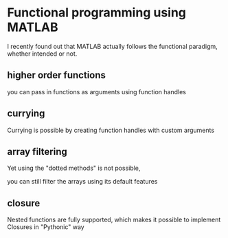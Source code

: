 # Functional programming using MATLAB
I recently found out that MATLAB actually follows the functional paradigm, whether intended or not.

## higher order functions
you can pass in functions as arguments using function handles

## currying
Currying is possible by creating function handles with custom arguments

## array filtering
Yet using the "dotted methods" is not possible,

you can still filter the arrays using its default features

## closure
Nested functions are fully supported, which makes it possible to implement Closures in "Pythonic" way